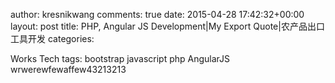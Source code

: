 author: kresnikwang comments: true date: 2015-04-28 17:42:32+00:00 layout: post title: PHP, Angular JS Development|My Export Quote|农产品出口工具开发 categories:

Works
Tech tags:
bootstrap
javascript
php
AngularJS
wrwerewfewaffew43213213
